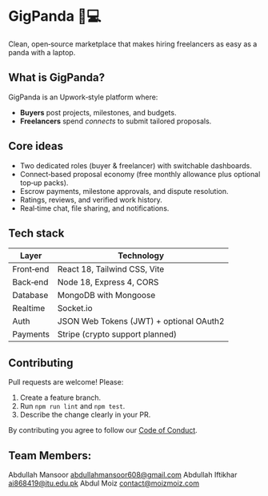 # GigPanda 🐼💻

Clean, open‑source marketplace that makes hiring freelancers as easy as a panda with a laptop.


## What is GigPanda?

GigPanda is an Upwork‑style platform where:

* **Buyers** post projects, milestones, and budgets.
* **Freelancers** spend *connects* to submit tailored proposals.

## Core ideas

* Two dedicated roles (buyer & freelancer) with switchable dashboards.
* Connect‑based proposal economy (free monthly allowance plus optional top‑up packs).
* Escrow payments, milestone approvals, and dispute resolution.
* Ratings, reviews, and verified work history.
* Real‑time chat, file sharing, and notifications.

## Tech stack

| Layer     | Technology                              |
| --------- | --------------------------------------- |
| Front‑end | React 18, Tailwind CSS, Vite            |
| Back‑end  | Node 18, Express 4, CORS                |
| Database  | MongoDB with Mongoose                   |
| Realtime  | Socket.io                               |
| Auth      | JSON Web Tokens (JWT) + optional OAuth2 |
| Payments  | Stripe (crypto support planned)         |



## Contributing

Pull requests are welcome! Please:

1. Create a feature branch.
2. Run `npm run lint` and `npm test`.
3. Describe the change clearly in your PR.

By contributing you agree to follow our [Code of Conduct](CODE_OF_CONDUCT.md).

## Team Members:
Abdullah Mansoor  abdullahmansoor608@gmail.com
Abdullah Iftikhar ai868419@itu.edu.pk
Abdul Moiz        contact@moizmoiz.com
